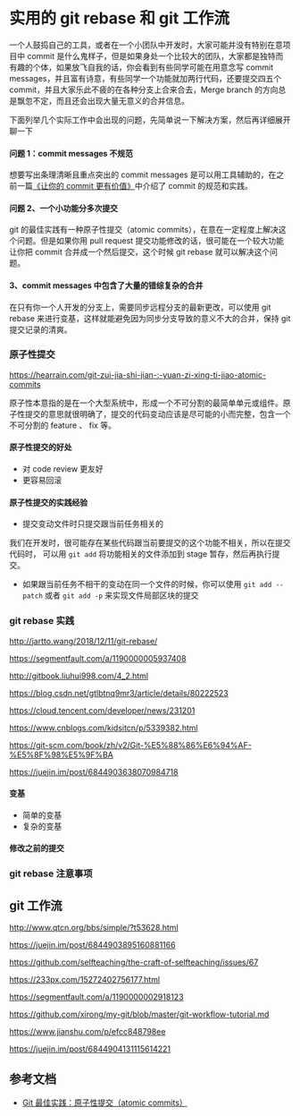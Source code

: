 # 实用的 git rebase 和 git 工作流

一个人鼓捣自己的工具，或者在一个小团队中开发时，大家可能并没有特别在意项目中 commit 是什么鬼样子，但是如果身处一个比较大的团队，大家都是独特而有趣的个体，如果放飞自我的话，你会看到有些同学可能在用意念写 commit messages，并且富有诗意，有些同学一个功能就加两行代码，还要提交四五个 commit，并且大家乐此不疲的在各种分支上合来合去，Merge branch 的方向总是飘忽不定，而且还会出现大量无意义的合并信息。

下面列举几个实际工作中会出现的问题，先简单说一下解决方案，然后再详细展开聊一下

#### 问题 1：commit messages 不规范

想要写出条理清晰且重点突出的 commit messages 是可以用工具辅助的，在之前一篇[《让你的 commit 更有价值》](https://chenfangxu.lap.360.cn/assistive-tools/git/commit.html)中介绍了 commit 的规范和实践。

#### 问题 2、一个小功能分多次提交

git 的最佳实践有一种原子性提交（atomic commits），在意在一定程度上解决这个问题。但是如果你用 pull request 提交功能修改的话，很可能在一个较大功能让你把 commit 合并成一个然后提交，这个时候 git rebase 就可以解决这个问题。

#### 3、commit messages 中包含了大量的错综复杂的合并

在只有你一个人开发的分支上，需要同步远程分支的最新更改，可以使用 git rebase 来进行变基，这样就能避免因为同步分支导致的意义不大的合并，保持 git 提交记录的清爽。

### 原子性提交

https://hearrain.com/git-zui-jia-shi-jian-:-yuan-zi-xing-ti-jiao-atomic-commits

原子性本意指的是在一个大型系统中，形成一个不可分割的最简单单元或组件。原子性提交的意思就很明确了，提交的代码变动应该是尽可能的小而完整，包含一个不可分割的 feature 、 fix 等。

#### 原子性提交的好处

- 对 code review 更友好
- 更容易回滚

#### 原子性提交的实践经验

- 提交变动文件时只提交跟当前任务相关的

我们在开发时，很可能存在某些代码跟当前要提交的这个功能不相关，所以在提交代码时， 可以用 `git add` 将功能相关的文件添加到 stage 暂存，然后再执行提交。

- 如果跟当前任务不相干的变动在同一个文件的时候，你可以使用 `git add --patch` 或者 `git add -p` 来实现文件局部区块的提交

### git rebase 实践

http://jartto.wang/2018/12/11/git-rebase/

https://segmentfault.com/a/1190000005937408

http://gitbook.liuhui998.com/4_2.html

https://blog.csdn.net/gtlbtnq9mr3/article/details/80222523

https://cloud.tencent.com/developer/news/231201

https://www.cnblogs.com/kidsitcn/p/5339382.html

https://git-scm.com/book/zh/v2/Git-%E5%88%86%E6%94%AF-%E5%8F%98%E5%9F%BA

https://juejin.im/post/6844903638070984718

#### 变基

- 简单的变基
- 复杂的变基

#### 修改之前的提交

### git rebase 注意事项

## git 工作流

http://www.qtcn.org/bbs/simple/?t53628.html

https://juejin.im/post/6844903895160881166

https://github.com/selfteaching/the-craft-of-selfteaching/issues/67

https://233px.com/15272402756177.html

https://segmentfault.com/a/1190000002918123

https://github.com/xirong/my-git/blob/master/git-workflow-tutorial.md

https://www.jianshu.com/p/efcc848798ee

https://juejin.im/post/6844904131115614221

## 参考文档

- [Git 最佳实践：原子性提交（atomic commits）](https://hearrain.com/git-zui-jia-shi-jian-:-yuan-zi-xing-ti-jiao-atomic-commits)

